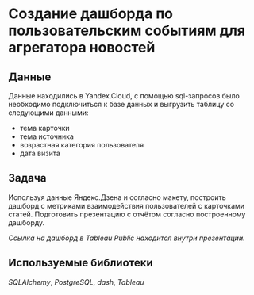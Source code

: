 # Создание дашборда по пользовательским событиям для агрегатора новостей

## Данные

Данные находились в Yandex.Cloud, с помощью sql-запросов было необходимо подключиться к базе данных и выгрузить таблицу со следующими данными:
- тема карточки
- тема источника
- возрастная категория пользователя
- дата визита


## Задача

Используя данные Яндекс.Дзена и согласно макету, построить дашборд с метриками взаимодействия пользователей с карточками статей. Подготовить презентацию с отчётом согласно построенному дашборду.

*Ссылка на дашборд в Tableau Public находится внутри презентации.*

## Используемые библиотеки
*SQLAlchemy*, *PostgreSQL*, *dash*, *Tableau*